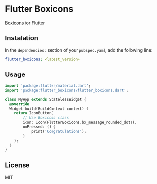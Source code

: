 # Flutter Boxicons

[Boxicons](https://boxicons.com/) for Flutter

## Instalation

In the `dependencies:` section of your `pubspec.yaml`, add the following line:

```yaml
flutter_boxicons: <latest_version>
```

## Usage

```dart
import 'package:flutter/material.dart';
import 'package:flutter_boxicons/flutter_boxicons.dart';

class MyApp extends StatelessWidget {
  @override
  Widget build(BuildContext context) {
    return IconButton(
        // Use Boxicons class
        icon: Icon(FlutterBoxicons.bx_message_rounded_dots),
        onPressed: () {
            print('Congratulations');
        }
    );
  }
}
```

## License

MIT